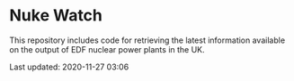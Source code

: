 # Nuke Watch

This repository includes code for retrieving the latest information available on the output of EDF nuclear power plants in the UK.

Last updated: 2020-11-27 03:06